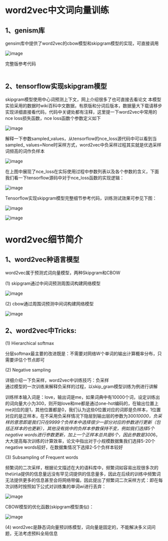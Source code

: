 
word2vec中文词向量训练<br>
======

1、genism库<br>
-------
gensim库中提供了word2vec的cbow模型和skipgram模型的实现，可直接调用

![image](https://github.com/zlsdu/Word-Embedding/blob/master/phone/word2vec1.png)

完整版参考代码<br>
<br>

2、tensorflow实现skipgram模型<br>
-------
skipgram模型使用中心词预测上下文，网上介绍很多了也可直接去看论文
本模型实验采用的数据时wiki百科中文数据，有原版和分词后版本，数据量大下载请移步
实现详细直接看代码，代码中关键处都有注释，这里提一下word2vec中常用的nce loss损失函数，nce loss函数个参数定义如下

![image](https://github.com/zlsdu/Word-Embedding/blob/master/phone/word2vec2.png)

解释一下参数sampled_values，从tensorflow的nce_loss源代码中可以看到当sampled_ values=None时采样方式，word2vec中负采样过程其实就是优选采样词频高的词作负样本

![image](https://github.com/zlsdu/Word-Embedding/blob/master/phone/word2vec3.png)

在上图中展现了nce_loss在实际使用过程中参数列表以及各个参数的含义，下面我们看一下tensorflow源码中对于nce_loss函数的实现逻辑：

![image](https://github.com/zlsdu/Word-Embedding/blob/master/phone/word2vec4.png)

Tensorflow实现skipgram模型完整细节参考代码，训练测试效果可参见下图：

![image](https://github.com/zlsdu/Word-Embedding/blob/master/phone/word2vec5.png)

![image](https://github.com/zlsdu/Word-Embedding/blob/master/phone/word2vec6.png)


word2vec细节简介
===============

1、word2vec种语言模型
------------------
word2vec属于预测式词向量模型，两种Skipgram和CBOW<br>

(1) skipgram通过中间词预测周围词构建网络模型<br>

![image](https://github.com/zlsdu/Word-Embedding/blob/master/phone/word2vec7.png)

(2) cbow通过周围词预测中间词构建网络模型<br>

![image](https://github.com/zlsdu/Word-Embedding/blob/master/phone/word2vec8.png)


2、word2vec中Tricks:
------------------

(1) Hierarchical softmax<br>

分层softmax最主要的改进既是：不需要对网络W个单词的输出计算概率分布，只需要评估个节点即可<br>

(2) Negative sampling<br>

详细介绍一下负采样，word2vec中训练技巧：负采样<br>
通过模型的一次训练来解释负采样的过程，以skip_gram模型训练为例进行讲解<br>

训练样本输入词是：love，输出词是me，如果词典中有10000个词，设定训练出的词向量大小为300，则开始love和me都是通过one-hot编码的，在输出位置上me对应的是1，其他位置都是0，我们认为这些0位置对应的词即是负样本，1位置对应的是正样本，在不采用负采样情况下隐层到输出层的参数为300*10000，负采样的意思即是我们只在9999个负样本中选择很少一部分对应的参数进行更新（包括正样本的也更新），其他没有挑中的负样本参数保持不变，例如我们选择5个negative words进行参数更新，加上一个正样本总共是6个，因此参数是300*6，大大提高每次训练的计算效率，论文中指出对于小规模数据集我们选择5-20个negative words较好，在数据集情况下选择2-5个负样本较好<br>

(3) Subsampling of Frequent words<br>

频繁词的二次采样，根据论文描述在大的语料库中，频繁词如容易出现很多次的the\in\a提供的信息量远没有罕见词提供的信息量多，因此在后续的训练中频繁词无法提供更多的信息甚至会将网络带偏，因此提出了频繁词二次采样方式：即在每次训练时按照如下公式对训练集的单词wi进行丢弃：<br>

![image](https://github.com/zlsdu/Word-Embedding/blob/master/phone/word2vec9.png)

CBOW模型的优化函数(skipgram模型类似)：<br>

![image](https://github.com/zlsdu/Word-Embedding/blob/master/phone/word2vec10.png)

(4) word2vec是静态词向量预训练模型，词向量是固定的，不能解决多义词问题，无法考虑预料全局信息<br>
